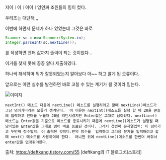 지이ㅣ이ㅣ이이ㅣ잉인짜 조원들의 힘이 컸다.

우리조는 대단해,,, 

이번에 하면서 문제가 하나 있었는데 그것은 바로 
```java
Scanner sc = new Scanner(System.in);
Integer.parseInt(sc.nextLine());
```
를 작성하면 엔터 값까지 출력이 되는 것이었다...

이거를 찾지 못해 끙끙 앓다 제출하였다.

하나씩 해석하며 뭐가 잘못되었는지 알아보다
아~~ 하고 알게 된 오류이다.

앞으로는 이런 실수를 발견하면 바로 고칠 수 있는 계기가 될 것이라 믿는다.

![이미지](https://jandi-box.com/files-thumb/28106203/16619389316600921c760cc80d7c28242ecd48070514f?size=640)

    nextInt() 메소드 다음에 nextLine() 메소드를 실행하려고 할때 nextLine()메소드가 그냥 넘어가버리는 오류가 생겨난다.  이 이유는 nextInt()메소드를 실행 할 때 20을 콘솔에 입력하고 엔터를 누를때 20을 리턴시켰지만 Enter값은 그대로 남아있다. nextLine() 메소드는 Enter값을 기준으로 메소드를 종료시키기 때문에 nextLine()메소드가 실행될 때 남아있는 Enter값을 그대로 읽어 바로 종료된 것이다. 그래서 첫번째 문자열입력: 이 넘어가고 두번째 정수입력: 이 출력된 것이다.만약 정수를  입력하고 그다음 문자를 입력하려고 할 때 next() 메소드를 사용하여야 한다.  아니면 위에 nextLine()메소드를 한번더 써줘서 enter값을 없애줘야한다.
출처: https://deftkang.tistory.com/55 [deftkang의 IT 블로그:티스토리]
